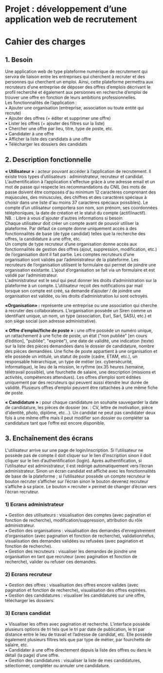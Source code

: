 # Projet : développement d’une application web de recrutement

# Cahier des charges

## 1. Besoin  
Une application web de type plateforme numérique de recrutement qui servira de liaison entre les
entreprises qui cherchent à recruter et des personnes qui cherchent un emploi. Ainsi, cette plateforme
permettra aux recruteurs d’une entreprise de déposer des offres d’emplois décrivant le profil
recherché et également aux personnes en recherche d’emploi de trouver une offre en fonction de
leurs ambitions professionnelles.  
Les fonctionnalités de l’application :  
• Ajouter une organisation (entreprise, association ou toute entité qui recrute)  
• Ajouter des offres (+ éditer et supprimer une offre)  
• Lister les offres (+ ajouter des filtres sur la liste)  
• Chercher une offre par lieu, titre, type de poste, etc.  
• Candidater à une offre  
• Afficher la liste des candidats à une offre  
• Télécharger les dossiers des candidats  

## 2. Description fonctionnelle  
**« Utilisateur » :** acteur pouvant accéder à l’application de recrutement. Il existe trois types
d’utilisateurs : administrateur, recruteur et candidat.  
L'authentification à l’application s'effectue grâce à une adresse email et un mot de passe qui respecte
les recommandations du CNIL (les mots de passe doivent être composés d'au minimum 12 caractères
comprenant des majuscules, des minuscules, des chiffres et des caractères spéciaux à choisir dans
une liste d'au moins 37 caractères spéciaux possibles). Le compte d’un utilisateur comportera son
nom, son prénom, ses coordonnées téléphoniques, la date de création et le statut du compte
(actif/inactif).  
NB. : Libre à vous d'ajouter d'autres informations si besoin  
Chaque utilisateur doit créer un compte avant de pouvoir utiliser la plateforme. Par défaut ce compte
donne uniquement accès à des fonctionnalités de base (de type candidat) telles que la recherche des
offres, la candidature à une offre, etc.  
Un compte de type recruteur d’une organisation donne accès aux fonctionnalités de gestion des offres
(ajout, suppression, modification, etc.) de l’organisation dont il fait partie. Les comptes recruteurs
d’une organisation sont validés par l’administrateur de la plateforme. Les recruteurs de l’organisation
utilisent le formulaire qui permet de joindre une organisation existante. L’ajout d’organisation se fait
via un formulaire et est validé par l’administrateur.  
L'administrateur est le seul qui peut donner les droits d’administration sur la plateforme à un compte.
L’utilisateur reçoit des notifications par mail lorsque son compte est créé, sa demande d’ajouter / de
joindre une organisation est validée, ou les droits d’administration lui sont octroyés.  

**«Organisation» :** représente une entreprise ou une association qui cherche à recruter des
collaborateurs. L’organisation possède un Siren comme un identifiant unique, un nom, un type
(association, Eurl, Sarl, SASU, etc.) et son siège social (son adresse administrative).  

**« Offre d’emploi/fiche de poste » :** une offre possède un numéro unique, un rattachement à une fiche
de poste, un état ("non publiée" [en cours d’édition], "publiée", "expirée"), une date de validité, une
indication (texte) sur la liste des pièces demandées dans le dossier de candidature, nombre des pièces
demandées. Une fiche de poste appartient à une organisation et elle possède un intitulé, un statut de
poste (cadre, ETAM, etc.), un responsable hiérarchique, un type de métier (ex. cybersécurité,
informatique), le lieu de la mission, le rythme (ex.35 heures /semaine, télétravail possible), une
fourchette de salaire, une description (missions et activités, compétences attendues). Les offres
d’emploi sont éditées uniquement par des recruteurs qui peuvent aussi étendre leur durée de validité.
Plusieurs offres d’emploi peuvent être rattachées à une même fiche de poste.  

**« Candidature » :** pour chaque candidature on souhaite sauvegarder la date de candidature, les pièces
de dossier (ex. : CV, lettre de motivation, pièce d’identité, photo, diplôme, etc…). Un candidat ne peut
pas candidater deux fois à une même offre mais il peut modifier son dossier ou compléter sa
candidature tant que l’offre est encore disponible.  


## 3. Enchaînement des écrans
L'utilisateur arrive sur une page de login/inscription. Si l’utilisateur ne possède pas de compte il doit
cliquer sur le lien d’inscription sinon il doit cliquer sur le lien d’authentification (login).
Après authentification, si l’utilisateur est administrateur, il est redirigé automatiquement vers l’écran
administrateur. Sinon un écran candidat est affiché avec les fonctionnalités de base de la plateforme ;
si l’utilisateur possède un compte recruteur le bouton recruter s’afficher sur l’écran sinon le bouton
devenez recruteur s’affiche à sa place. Le bouton « recruter » permet de changer d’écran vers l’écran
recruteur.  

### 1) Ecrans administrateur
• Gestion des utilisateurs : visualisation des comptes (avec pagination et fonction de
recherche), modification/suppression, attribution du rôle administrateur.  
• Gestion des organisations : visualisation des demandes d’enregistrement d’organisation
(avec pagination et fonction de recherche), validation/refus, visualisation des demandes
validées ou refusées (avec pagination et fonction de recherche).  
• Gestion des recruteurs : visualiser les demandes de joindre une organisation en tant que
recruteur (avec pagination et fonction de recherche), valider ou refuser ces demandes.  

### 2) Ecrans recruteur
• Gestion des offres : visualisation des offres encore valides (avec pagination et fonction
de recherche), visualisation des offres expirées.  
• Gestion des candidatures : visualiser les candidatures sur une offre, télécharger les
dossiers.  

### 3) Ecrans candidat
• Visualiser les offres avec pagination et recherche. L’interface possède plusieurs
options de tri tels que le tri par date de publication, le tri par distance entre le lieu de
travail et l’adresse de candidat, etc. Elle possède également plusieurs filtres tels que
par type de métier, par fourchette de salaire, etc.  
• Candidater à une offre directement depuis la liste des offres ou dans le détail (la page)
d’une offre.  
• Gestion des candidatures : visualiser la liste de mes candidatures, sélectionner,
compléter ou annuler une candidature.  

